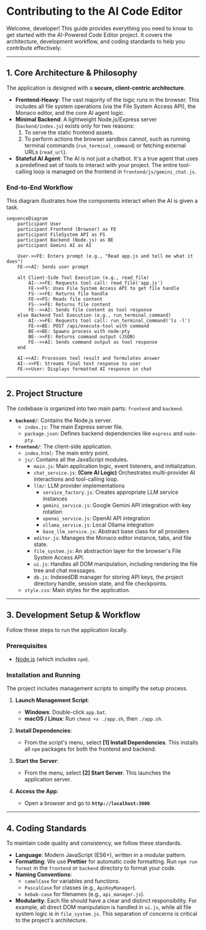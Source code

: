 # Contributing to the AI Code Editor

Welcome, developer! This guide provides everything you need to know to get started with the AI-Powered Code Editor project. It covers the architecture, development workflow, and coding standards to help you contribute effectively.

---

## 1. Core Architecture & Philosophy

The application is designed with a **secure, client-centric architecture**.

*   **Frontend-Heavy**: The vast majority of the logic runs in the browser. This includes all file system operations (via the File System Access API), the Monaco editor, and the core AI agent logic.
*   **Minimal Backend**: A lightweight Node.js/Express server (`backend/index.js`) exists only for two reasons:
    1.  To serve the static frontend assets.
    2.  To perform actions the browser sandbox cannot, such as running terminal commands (`run_terminal_command`) or fetching external URLs (`read_url`).
*   **Stateful AI Agent**: The AI is not just a chatbot. It's a true agent that uses a predefined set of tools to interact with your project. The entire tool-calling loop is managed on the frontend in `frontend/js/gemini_chat.js`.

### End-to-End Workflow

This diagram illustrates how the components interact when the AI is given a task.

```mermaid
sequenceDiagram
    participant User
    participant Frontend (Browser) as FE
    participant FileSystem API as FS
    participant Backend (Node.js) as BE
    participant Gemini AI as AI

    User->>FE: Enters prompt (e.g., "Read app.js and tell me what it does")
    FE->>AI: Sends user prompt

    alt Client-Side Tool Execution (e.g., read_file)
        AI-->>FE: Requests tool call: read_file('app.js')
        FE->>FS: Uses File System Access API to get file handle
        FS-->>FE: Returns file handle
        FE->>FS: Reads file content
        FS-->>FE: Returns file content
        FE-->>AI: Sends file content as tool response
    else Backend Tool Execution (e.g., run_terminal_command)
        AI-->>FE: Requests tool call: run_terminal_command('ls -l')
        FE->>BE: POST /api/execute-tool with command
        BE->>BE: Spawns process with node-pty
        BE-->>FE: Returns command output (JSON)
        FE-->>AI: Sends command output as tool response
    end

    AI->>AI: Processes tool result and formulates answer
    AI-->>FE: Streams final text response to user
    FE->>User: Displays formatted AI response in chat
```

---

## 2. Project Structure

The codebase is organized into two main parts: `frontend` and `backend`.

*   **`backend/`**: Contains the Node.js server.
    *   `index.js`: The main Express server file.
    *   `package.json`: Defines backend dependencies like `express` and `node-pty`.
*   **`frontend/`**: The client-side application.
    *   `index.html`: The main entry point.
    *   `js/`: Contains all the JavaScript modules.
        *   `main.js`: Main application logic, event listeners, and initialization.
        *   `chat_service.js`: **(Core AI Logic)** Orchestrates multi-provider AI interactions and tool-calling loop.
        *   `llm/`: LLM provider implementations
            *   `service_factory.js`: Creates appropriate LLM service instances
            *   `gemini_service.js`: Google Gemini API integration with key rotation
            *   `openai_service.js`: OpenAI API integration
            *   `ollama_service.js`: Local Ollama integration
            *   `base_llm_service.js`: Abstract base class for all providers
        *   `editor.js`: Manages the Monaco editor instance, tabs, and file state.
        *   `file_system.js`: An abstraction layer for the browser's File System Access API.
        *   `ui.js`: Handles all DOM manipulation, including rendering the file tree and chat messages.
        *   `db.js`: IndexedDB manager for storing API keys, the project directory handle, session state, and file checkpoints.
    *   `style.css`: Main styles for the application.

---

## 3. Development Setup & Workflow

Follow these steps to run the application locally.

### Prerequisites

*   [Node.js](https://nodejs.org/) (which includes `npm`).

### Installation and Running

The project includes management scripts to simplify the setup process.

1.  **Launch Management Script**:
    *   **Windows**: Double-click `app.bat`.
    *   **macOS / Linux**: Run `chmod +x ./app.sh`, then `./app.sh`.

2.  **Install Dependencies**:
    *   From the script's menu, select **[1] Install Dependencies**. This installs all `npm` packages for both the frontend and backend.

3.  **Start the Server**:
    *   From the menu, select **[2] Start Server**. This launches the application server.

4.  **Access the App**:
    *   Open a browser and go to **`http://localhost:3000`**.

---

## 4. Coding Standards

To maintain code quality and consistency, we follow these standards.

*   **Language**: Modern JavaScript (ES6+), written in a modular pattern.
*   **Formatting**: We use **Prettier** for automatic code formatting. Run `npm run format` in the `frontend` or `backend` directory to format your code.
*   **Naming Conventions**:
    *   `camelCase` for variables and functions.
    *   `PascalCase` for classes (e.g., `ApiKeyManager`).
    *   `kebab-case` for filenames (e.g., `api_manager.js`).
*   **Modularity**: Each file should have a clear and distinct responsibility. For example, all direct DOM manipulation is handled in `ui.js`, while all file system logic is in `file_system.js`. This separation of concerns is critical to the project's architecture.
